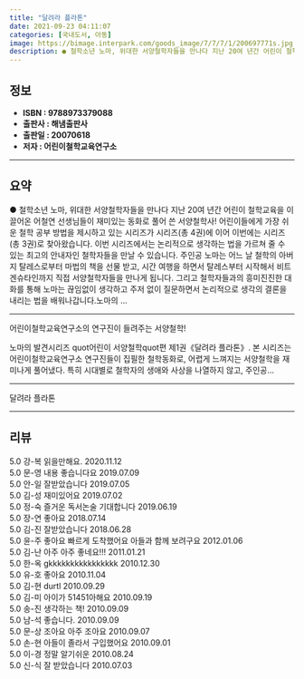 ```yaml
---
title: "달려라 플라톤"
date: 2021-09-23 04:11:07
categories: [국내도서, 아동]
image: https://bimage.interpark.com/goods_image/7/7/7/1/200697771s.jpg
description: ● 철학소년 노마, 위대한 서양철학자들을 만나다 지난 20여 년간 어린이 철학교육을 이끌어온 어철연 선생님들이 재미있는 동화로 풀어 쓴 서양철학사! 어린이들에게 가장 쉬운 철학 공부 방법을 제시하고 있는 시리즈가 시리즈(총 4권)에 이어 이번에는 시리즈(총 3권)로 찾아왔습니다
---
```


## **정보**

- **ISBN : 9788973379088**
- **출판사 : 해냄출판사**
- **출판일 : 20070618**
- **저자 : 어린이철학교육연구소**

------



## **요약**

●  철학소년 노마, 위대한 서양철학자들을 만나다  지난 20여 년간 어린이 철학교육을 이끌어온 어철연 선생님들이 재미있는 동화로 풀어 쓴 서양철학사!  어린이들에게 가장 쉬운 철학 공부 방법을 제시하고 있는  시리즈가 시리즈(총 4권)에 이어 이번에는  시리즈(총 3권)로 찾아왔습니다. 이번  시리즈에서는 논리적으로 생각하는 법을 가르쳐 줄 수 있는 최고의 안내자인 철학자들을 만날 수 있습니다. 주인공 노마는 어느 날 철학의 아버지 탈레스로부터 마법의 책을 선물 받고, 시간 여행을 하면서 탈레스부터 시작해서 비트겐슈타인까지 직접 서양철학자들을 만나게 됩니다. 그리고 철학자들과의 흥미진진한 대화를 통해 노마는 끊임없이 생각하고 주저 없이 질문하면서 논리적으로 생각의 결론을 내리는 법을 배워나갑니다.노마의 ...

------

어린이철학교육연구소의 연구진이 들려주는 서양철학!

노마의 발견시리즈 quot어린이 서양철학quot편 제1권《달려라 플라톤》. 본 시리즈는 어린이철학교육연구소 연구진들이 집필한 철학동화로, 어렵게 느껴지는 서양철학을 재미나게 풀어냈다. 특히 시대별로 철학자의 생애와 사상을 나열하지 않고, 주인공... 

------


달려라 플라톤 

------


## **리뷰** 

5.0 강-복 읽을만해요. 2020.11.12 <br/>5.0 문-영 내용 좋습니다요 2019.07.09 <br/>5.0 안-일 잘받았습니다  2019.07.05 <br/>5.0 김-성 재미있어요 2019.07.02 <br/>5.0 정-숙 즐거운 독서논술 기대합니다 2019.06.19 <br/>5.0 장-연 좋아요 2018.07.14 <br/>5.0 김-진 잘받았습니다 2018.06.28 <br/>5.0 윤-주 좋아요 빠르게 도착했어요 아들과 함께 보려구요 2012.01.06 <br/>5.0 김-난 아주 아주 좋네요!!! 2011.01.21 <br/>5.0 한-옥 gkkkkkkkkkkkkkkkk 2010.12.30 <br/>5.0 유-호 좋아요 2010.11.04 <br/>5.0 김-현 durtl 2010.09.29 <br/>5.0 김-미 아이가 51451아해요 2010.09.19 <br/>5.0 송-진 생각하는 책! 2010.09.09 <br/>5.0 남-석 좋습니다. 2010.09.09 <br/>5.0 문-상 조아요 아주 조아요 2010.09.07 <br/>5.0 손-현 아들이 졸라서 구입했어요 2010.09.01 <br/>5.0 이-경 정말 알기쉬운 2010.08.24 <br/>5.0 신-식 잘 받았습니다 2010.07.03 <br/>